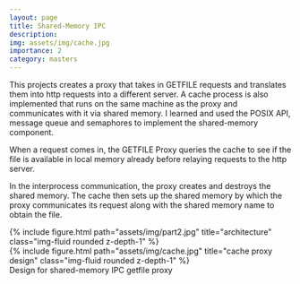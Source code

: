 ```yaml
---
layout: page
title: Shared-Memory IPC
description: 
img: assets/img/cache.jpg
importance: 2
category: masters
---
```

This projects creates a proxy that takes in GETFILE requests and translates them into http requests into a different server.  A cache process is also implemented that runs on the same machine as the proxy and communicates with it via shared memory. I learned and used the POSIX API, message queue and semaphores to implement the shared-memory component. 

When a request comes in, the GETFILE Proxy queries the cache to see if the file is available in local memory already before relaying requests to the http server.

In the interprocess communication, the proxy creates and destroys the shared memory. The cache then sets up the shared memory by which the proxy communicates its request along with the shared memory name to obtain the file.

<div class="row">
<div class="col-sm mt-3 mt-md-0">
        {% include figure.html path="assets/img/part2.jpg" title="architecture" class="img-fluid rounded z-depth-1" %}
    </div>
</div>
<div class="row">
    <div class="col-sm mt-3 mt-md-0">
        {% include figure.html path="assets/img/cache.jpg" title="cache proxy design" class="img-fluid rounded z-depth-1" %}
    </div>
</div>
<div class="caption">
    Design for shared-memory IPC getfile proxy
</div>